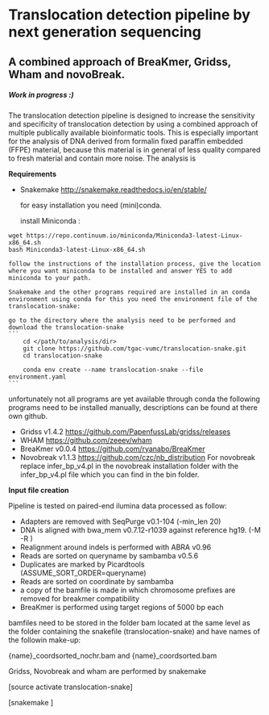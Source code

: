 # Translocation detection pipeline by next generation sequencing
## A combined approach of BreaKmer, Gridss, Wham and novoBreak.

##### Work in progress :)


The translocation detection pipeline is designed to increase the sensitivity and specificity of translocation detection by using a combined approach of multiple publically available bioinformatic tools. This is especially important for the analysis of DNA derived from formalin fixed paraffin embedded (FFPE) material, because this material is in general of less quality compared to fresh material and contain more noise. The analysis is

**Requirements**

- Snakemake http://snakemake.readthedocs.io/en/stable/

    for easy installation you need (mini)conda.

    install Miniconda :
```
wget https://repo.continuum.io/miniconda/Miniconda3-latest-Linux-x86_64.sh
bash Miniconda3-latest-Linux-x86_64.sh
```
    follow the instructions of the installation process, give the location where you want miniconda to be installed and answer YES to add miniconda to your path.

    Snakemake and the other programs required are installed in an conda environment using conda for this you need the environment file of the translocation-snake:

    go to the directory where the analysis need to be performed and download the translocation-snake
    ```
        cd </path/to/analysis/dir>
        git clone https://github.com/tgac-vumc/translocation-snake.git
        cd translocation-snake

        conda env create --name translocation-snake --file environment.yaml
    ```

unfortunately not all programs are yet available through conda the following programs need to be installed manually, descriptions can be found at there own github.

- Gridss v1.4.2  https://github.com/PapenfussLab/gridss/releases
- WHAM https://github.com/zeeev/wham
- BreaKmer v0.0.4 https://github.com/ryanabo/BreaKmer
- Novobreak v1.1.3   https://github.com/czc/nb_distribution
    For novobreak replace infer_bp_v4.pl in the novobreak installation folder with the infer_bp_v4.pl file which you can find in the bin folder.




**Input file creation**

Pipeline is tested on paired-end ilumina data processed as follow:
- Adapters are removed with SeqPurge v0.1-104 (-min_len 20)
- DNA is aligned with bwa_mem v0.7.12-r1039 against reference hg19. (-M -R <readgroupinfo> )
- Realignment around indels is performed with ABRA v0.96
- Reads are sorted on queryname by sambamba v0.5.6
- Duplicates are marked by Picardtools (ASSUME_SORT_ORDER=queryname)
- Reads are sorted on coordinate by sambamba
- a copy of the bamfile is made in which chromosome prefixes are removed for breakmer compatibility
- BreaKmer is performed using target regions of 5000 bp each

bamfiles need to be stored in the folder bam located at the same level as the folder containing the snakefile (translocation-snake) and have names of the followin make-up:

  {name}_coordsorted_nochr.bam and {name}_coordsorted.bam

Gridss, Novobreak and wham are performed by snakemake

[source activate translocation-snake]

[snakemake ]
